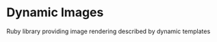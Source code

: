 Dynamic Images
==============

Ruby library providing image rendering described by dynamic templates

